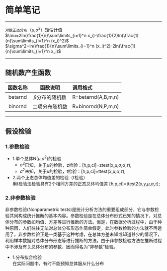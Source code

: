 # 简单笔记
-------------

`对数正态分布`（$\mu%$,$\sigma^2$）矩估计值  
$\mu=2ln(\frac{1}{n}\sum\limits_{i=1}^n x_i)-\frac{1}{2}ln(\frac{1}{n}\sum\limits_{i=1}^n (x_i)^2)$  
$\sigma^2=ln(\frac{1}{n}\sum\limits_{i=1}^n (x_i)^2)-2ln(\frac{1}{n}\sum\limits_{i=1}^n x_i)$  
**************
## 随机数产生函数


|函数名称  | 函数说明|调用格式|
|:---------: | :--------:|:--------|
|betarnd | $\beta$分布的随机数 |R=betarnd(A,B,m,n)|
|binornd | 二项分布随机数|R=binornd(N,P,m,n)|
************
## 假设检验
### 1.参数检验
* 1.单个总体N($\mu$,$\sigma^2$)的检验  
  * $\sigma^2$已知，关于$\mu$的检验，z检验：[h,p,ci]=ztest(x,$\mu$,$\sigma$,$\alpha$,$\tau$);
  * $\sigma^2$未知，关于$\mu$的检验，t检验：[h,p,ci]=ttest(x,$\mu$,$\alpha$,$\tau$);
* 2.两个正态总体均值差的检验（t检验）  
     用t检验法检验具有2个相同方差的正态总体均值差
     [h,p,ci]=ttest2(x,y,$\mu$,$\alpha$,$\tau$);  
### 2.非参数检验  
非参数检验(Nonparametric tests)是统计分析方法的重要组成部分，它与参数检验共同构成统计推断的基本内容。参数检验是在总体分布形式已知的情况下，对总体分布的参数如均值、方差等进行推断的方法。但是，在数据分析过程中，由于种种原因，人们往往无法对总体分布形态作简单假定，此时参数检验的方法就不再适用了。非参数检验正是一类基于这种考虑，在总体方差未知或知道甚少的情况下，利用样本数据对总体分布形态等进行推断的方法。由于非参数检验方法在推断过程中不涉及有关总体分布的参数，因而得名为“非参数”检验。
* 1.分布拟合检验  
在实际问题中，有时不能预知总体服从什么分布

